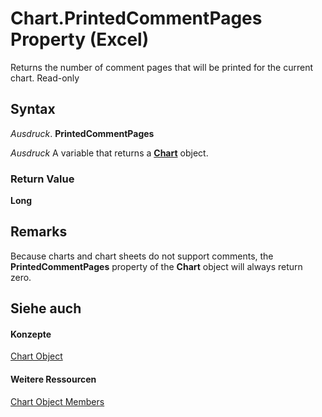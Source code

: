 
# Chart.PrintedCommentPages Property (Excel)

Returns the number of comment pages that will be printed for the current chart. Read-only


## Syntax

 _Ausdruck_. **PrintedCommentPages**

 _Ausdruck_ A variable that returns a **[Chart](179c32ce-49bd-6f36-ea12-89fb5443f3ea.md)** object.


### Return Value

 **Long**


## Remarks

Because charts and chart sheets do not support comments, the  **PrintedCommentPages** property of the **Chart** object will always return zero.


## Siehe auch


#### Konzepte


[Chart Object](179c32ce-49bd-6f36-ea12-89fb5443f3ea.md)
#### Weitere Ressourcen


[Chart Object Members](http://msdn.microsoft.com/library/a3f8ac44-02d6-6f3f-b5e0-23f4bd5d6baf%28Office.15%29.aspx)